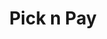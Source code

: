 ---
title: "Pick n Pay"
url: /port-elizabeth/pick-n-pay-cnr-main-road-and-16th-avenue/
shop: supermarket
---